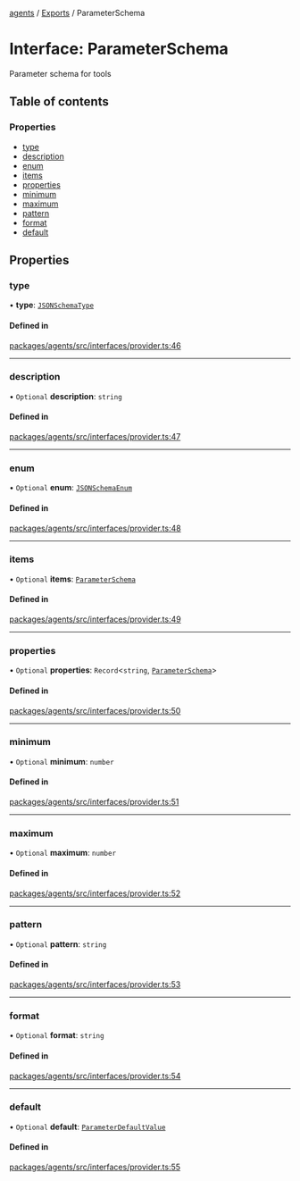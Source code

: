 <!-- 
 ⚠️  AUTO-GENERATED FILE - DO NOT EDIT MANUALLY
 This file is automatically generated by scripts/docs-generator.js
 To make changes, edit the source TypeScript files or update the generator script
-->

[agents](../../) / [Exports](../modules) / ParameterSchema

# Interface: ParameterSchema

Parameter schema for tools

## Table of contents

### Properties

- [type](ParameterSchema#type)
- [description](ParameterSchema#description)
- [enum](ParameterSchema#enum)
- [items](ParameterSchema#items)
- [properties](ParameterSchema#properties)
- [minimum](ParameterSchema#minimum)
- [maximum](ParameterSchema#maximum)
- [pattern](ParameterSchema#pattern)
- [format](ParameterSchema#format)
- [default](ParameterSchema#default)

## Properties

### type

• **type**: [`JSONSchemaType`](../modules#jsonschematype)

#### Defined in

[packages/agents/src/interfaces/provider.ts:46](https://github.com/woojubb/robota/blob/d84cd2e1e6915e9f7e9aff8f9b06df02e55c139b/packages/agents/src/interfaces/provider.ts#L46)

___

### description

• `Optional` **description**: `string`

#### Defined in

[packages/agents/src/interfaces/provider.ts:47](https://github.com/woojubb/robota/blob/d84cd2e1e6915e9f7e9aff8f9b06df02e55c139b/packages/agents/src/interfaces/provider.ts#L47)

___

### enum

• `Optional` **enum**: [`JSONSchemaEnum`](../modules#jsonschemaenum)

#### Defined in

[packages/agents/src/interfaces/provider.ts:48](https://github.com/woojubb/robota/blob/d84cd2e1e6915e9f7e9aff8f9b06df02e55c139b/packages/agents/src/interfaces/provider.ts#L48)

___

### items

• `Optional` **items**: [`ParameterSchema`](ParameterSchema)

#### Defined in

[packages/agents/src/interfaces/provider.ts:49](https://github.com/woojubb/robota/blob/d84cd2e1e6915e9f7e9aff8f9b06df02e55c139b/packages/agents/src/interfaces/provider.ts#L49)

___

### properties

• `Optional` **properties**: `Record`\<`string`, [`ParameterSchema`](ParameterSchema)\>

#### Defined in

[packages/agents/src/interfaces/provider.ts:50](https://github.com/woojubb/robota/blob/d84cd2e1e6915e9f7e9aff8f9b06df02e55c139b/packages/agents/src/interfaces/provider.ts#L50)

___

### minimum

• `Optional` **minimum**: `number`

#### Defined in

[packages/agents/src/interfaces/provider.ts:51](https://github.com/woojubb/robota/blob/d84cd2e1e6915e9f7e9aff8f9b06df02e55c139b/packages/agents/src/interfaces/provider.ts#L51)

___

### maximum

• `Optional` **maximum**: `number`

#### Defined in

[packages/agents/src/interfaces/provider.ts:52](https://github.com/woojubb/robota/blob/d84cd2e1e6915e9f7e9aff8f9b06df02e55c139b/packages/agents/src/interfaces/provider.ts#L52)

___

### pattern

• `Optional` **pattern**: `string`

#### Defined in

[packages/agents/src/interfaces/provider.ts:53](https://github.com/woojubb/robota/blob/d84cd2e1e6915e9f7e9aff8f9b06df02e55c139b/packages/agents/src/interfaces/provider.ts#L53)

___

### format

• `Optional` **format**: `string`

#### Defined in

[packages/agents/src/interfaces/provider.ts:54](https://github.com/woojubb/robota/blob/d84cd2e1e6915e9f7e9aff8f9b06df02e55c139b/packages/agents/src/interfaces/provider.ts#L54)

___

### default

• `Optional` **default**: [`ParameterDefaultValue`](../modules#parameterdefaultvalue)

#### Defined in

[packages/agents/src/interfaces/provider.ts:55](https://github.com/woojubb/robota/blob/d84cd2e1e6915e9f7e9aff8f9b06df02e55c139b/packages/agents/src/interfaces/provider.ts#L55)
